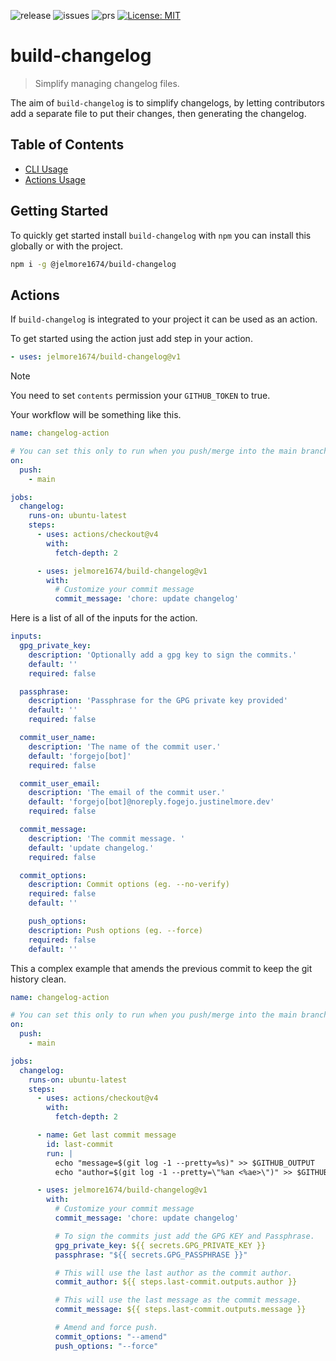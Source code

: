 ![release](https://img.shields.io/gitea/v/release/jelmore1674/build-changelog?gitea_url=https%3A%2F%2Fgit.justinelmore.dev&display_name=release&logo=npm&logoColor=CB3837)
![issues](https://img.shields.io/gitea/issues/open/jelmore1674/build-changelog?gitea_url=https%3A%2F%2Fgit.justinelmore.dev)
![prs](https://img.shields.io/gitea/pull-requests/open/jelmore1674/build-changelog?gitea_url=https%3A%2F%2Fgit.justinelmore.dev)
[![License: MIT](https://img.shields.io/badge/License-MIT-green.svg)](/jelmore1674/build-changelog/src/branch/main/LICENSE)

# build-changelog

> Simplify managing changelog files.

The aim of `build-changelog` is to simplify changelogs, by letting contributors
add a separate file to put their changes, then generating the changelog.

## Table of Contents

- [CLI Usage](#getting-started)
- [Actions Usage](#actions)

## Getting Started

To quickly get started install `build-changelog` with `npm` you can install
this globally or with the project.

```bash
npm i -g @jelmore1674/build-changelog
```

## Actions

If `build-changelog` is integrated to your project it can be used as an action.

To get started using the action just add step in your action.

```yaml
- uses: jelmore1674/build-changelog@v1
```

> [!NOTE]
> You need to set `contents` permission your `GITHUB_TOKEN` to true.

Your workflow will be something like this.

```yaml
name: changelog-action

# You can set this only to run when you push/merge into the main branch.
on:
  push:
    - main

jobs:
  changelog:
    runs-on: ubuntu-latest
    steps:
      - uses: actions/checkout@v4
        with:
          fetch-depth: 2

      - uses: jelmore1674/build-changelog@v1
        with:
          # Customize your commit message
          commit_message: 'chore: update changelog'
```

Here is a list of all of the inputs for the action.

```yaml
inputs:
  gpg_private_key:
    description: 'Optionally add a gpg key to sign the commits.'
    default: ''
    required: false

  passphrase:
    description: 'Passphrase for the GPG private key provided'
    default: ''
    required: false

  commit_user_name:
    description: 'The name of the commit user.'
    default: 'forgejo[bot]'
    required: false

  commit_user_email:
    description: 'The email of the commit user.'
    default: 'forgejo[bot]@noreply.fogejo.justinelmore.dev'
    required: false

  commit_message:
    description: 'The commit message. '
    default: 'update changelog.'
    required: false

  commit_options:
    description: Commit options (eg. --no-verify)
    required: false
    default: ''

    push_options:
    description: Push options (eg. --force)
    required: false
    default: ''
```

This a complex example that amends the previous commit to keep the git history clean.

```yaml
name: changelog-action

# You can set this only to run when you push/merge into the main branch.
on:
  push:
    - main

jobs:
  changelog:
    runs-on: ubuntu-latest
    steps:
      - uses: actions/checkout@v4
        with:
          fetch-depth: 2

      - name: Get last commit message
        id: last-commit
        run: |
          echo "message=$(git log -1 --pretty=%s)" >> $GITHUB_OUTPUT
          echo "author=$(git log -1 --pretty=\"%an <%ae>\")" >> $GITHUB_OUTPUT

      - uses: jelmore1674/build-changelog@v1
        with:
          # Customize your commit message
          commit_message: 'chore: update changelog'

          # To sign the commits just add the GPG KEY and Passphrase.
          gpg_private_key: ${{ secrets.GPG_PRIVATE_KEY }}
          passphrase: "${{ secrets.GPG_PASSPHRASE }}"

          # This will use the last author as the commit author.
          commit_author: ${{ steps.last-commit.outputs.author }}

          # This will use the last message as the commit message.
          commit_message: ${{ steps.last-commit.outputs.message }}

          # Amend and force push.
          commit_options: "--amend"
          push_options: "--force"
```
